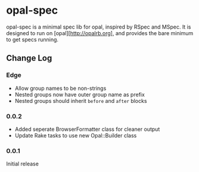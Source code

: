 opal-spec
=========

opal-spec is a minimal spec lib for opal, inspired by RSpec and MSpec.
It is designed to run on [opal][http://opalrb.org], and provides the
bare minimum to get specs running.

Change Log
----------

### Edge

* Allow group names to be non-strings
* Nested groups now have outer group name as prefix
* Nested groups should inherit `before` and `after` blocks

### 0.0.2

* Added seperate BrowserFormatter class for cleaner output
* Update Rake tasks to use new Opal::Builder class

### 0.0.1

Initial release
